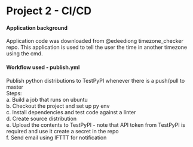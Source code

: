 # Project 2 - CI/CD

#### Application background
Application code was downloaded from @edeediong timezone_checker repo. This application is used to tell the user the time in another timezone using the cmd. 

#### Workflow used - publish.yml
Publish python distributions to TestPyPI whenever there is a push/pull to master   
Steps:  
a. Build a job that runs on ubuntu    
b. Checkout the project and set up py env   
c. Install dependencies and test code against a linter  
d. Create source distribution  
e. Upload the contents to TestPyPI - note that API token from TestPyPI is required and use it create a secret in the repo  
f. Send email using IFTTT for notification
